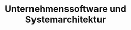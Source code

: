 ---
layout: services
order: 3
title: Unternehmenssoftware und Systemarchitektur
tagline: Bauen Sie Ihr Technologiefundament auf
content: Unsere erfahrenen Architekten entwickeln umfassende Technologie-Frameworks, die auf Ihre Geschäftsziele abgestimmt sind. Wir erstellen skalierbare, wartungsfreundliche Architekturen, die die aktuellen Anforderungen und das zukünftige Wachstum Ihres Unternehmens unterstützen.
---